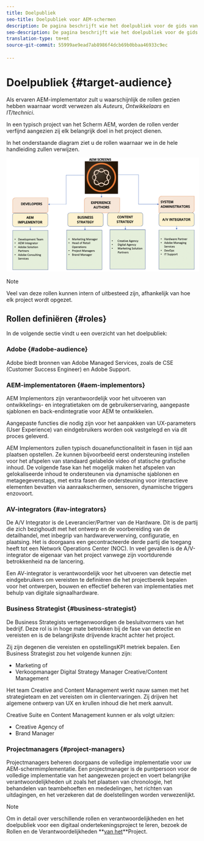 ```yaml
---
title: Doelpubliek
seo-title: Doelpubliek voor AEM-schermen
description: De pagina beschrijft wie het doelpubliek voor de gids van de Beste praktijken van de Schermen AEM is
seo-description: De pagina beschrijft wie het doelpubliek voor de gids van de Beste praktijken van de Schermen AEM is
translation-type: tm+mt
source-git-commit: 55999ae9ead7ab8986f4dcb69b0bbaa46933c9ec

---
```



# Doelpubliek {#target-audience}

Als ervaren AEM-implementator zult u waarschijnlijk de rollen gezien hebben waarnaar wordt verwezen als *Auteurs*, *Ontwikkelaars* en *IT/technici*.

In een typisch project van het Scherm AEM, worden de rollen verder verfijnd aangezien zij elk belangrijk doel in het project dienen.

In het onderstaande diagram ziet u de rollen waarnaar we in de hele handleiding zullen verwijzen.

![](/help/assets/roles-used.png)

>[!NOTE]
> Veel van deze rollen kunnen intern of uitbesteed zijn, afhankelijk van hoe elk project wordt opgezet.

## Rollen definiëren {#roles}

In de volgende sectie vindt u een overzicht van het doelpubliek:

### Adobe {#adobe-audience}

Adobe biedt bronnen van Adobe Managed Services, zoals de CSE (Customer Success Engineer) en Adobe Support.

### AEM-implementatoren {#aem-implementors}

AEM Implementors zijn verantwoordelijk voor het uitvoeren van ontwikkelings- en integratietaken om de gebruikerservaring, aangepaste sjablonen en back-endintegratie voor AEM te ontwikkelen.

Aangepaste functies die nodig zijn voor het aanpakken van UX-parameters (User Experience) van eindgebruikers worden ook vastgelegd en via dit proces geleverd.

AEM Implementors zullen typisch douanefunctionaliteit in fasen in tijd aan plaatsen opstellen. Ze kunnen bijvoorbeeld eerst ondersteuning instellen voor het afspelen van standaard gelabelde video of statische grafische inhoud. De volgende fase kan het mogelijk maken het afspelen van gelokaliseerde inhoud te ondersteunen via dynamische sjablonen en metagegevenstags, met extra fasen die ondersteuning voor interactieve elementen bevatten via aanraakschermen, sensoren, dynamische triggers enzovoort.

### AV-integrators {#av-integrators}

De A/V Integrator is de Leverancier/Partner van de Hardware. Dit is de partij die zich bezighoudt met het ontwerp en de voorbereiding van de detailhandel, met inbegrip van hardwareverwerving, configuratie, en plaatsing. Het is doorgaans een gecontracteerde derde partij die toegang heeft tot een Network Operations Center (NOC). In veel gevallen is de A/V-integrator de eigenaar van het project vanwege zijn voortdurende betrokkenheid na de lancering.

Een AV-integrator is verantwoordelijk voor het uitvoeren van detectie met eindgebruikers om vereisten te definiëren die het projectbereik bepalen voor het ontwerpen, bouwen en effectief beheren van implementaties met behulp van digitale signaalhardware.

### Business Strategist {#business-strategist}

De Business Strategists vertegenwoordigen de besluitvormers van het bedrijf. Deze rol is in hoge mate betrokken bij de fase van detectie en vereisten en is de belangrijkste drijvende kracht achter het project.

Zij zijn degenen die vereisten en opstellingsKPI metriek bepalen. Een Business Strategist zou het volgende kunnen zijn:

* Marketing of
* Verkoopmanager Digital Strategy Manager Creative/Content Management

Het team Creative and Content Management werkt nauw samen met het strategieteam en zet vereisten om in clientervaringen. Zij drijven het algemene ontwerp van UX en krullen inhoud die het merk aanvult.

Creative Suite en Content Management kunnen er als volgt uitzien:

* Creative Agency of
* Brand Manager

### Projectmanagers {#project-managers}

Projectmanagers beheren doorgaans de volledige implementatie voor uw AEM-schermimplementatie. Een projectmanager is de puntpersoon voor de volledige implementatie van het aangewezen project en voert belangrijke verantwoordelijkheden uit zoals het plaatsen van chronologie, het behandelen van teambehoeften en mededelingen, het richten van uitdagingen, en het verzekeren dat de doelstellingen worden verwezenlijkt.

>[!NOTE]
>
> Om in detail over verschillende rollen en verantwoordelijkheden en het doelpubliek voor een digitaal ondertekeningsproject te leren, bezoek de Rollen en de Verantwoordelijkheden **[van het](https://helpx.adobe.com/experience-manager/6-5/screens/using/project-roles-responsibilities.html)**Project.
